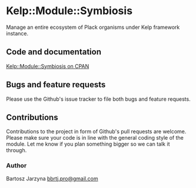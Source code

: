 # Kelp::Module::Symbiosis
Manage an entire ecosystem of Plack organisms under Kelp framework instance.

## Code and documentation
[Kelp::Module::Symbiosis on CPAN](https://metacpan.org/release/Kelp-Module-Symbiosis)

## Bugs and feature requests
Please use the Github's issue tracker to file both bugs and feature requests.

## Contributions
Contributions to the project in form of Github's pull requests are
welcome. Please make sure your code is in line with the general
coding style of the module. Let me know if you plan something
bigger so we can talk it through.

### Author
Bartosz Jarzyna <bbrtj.pro@gmail.com>

